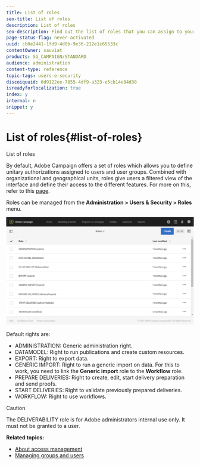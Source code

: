 ```yaml
---
title: List of roles
seo-title: List of roles
description: List of roles
seo-description: Find out the list of roles that you can assign to your users.
page-status-flag: never-activated
uuid: cb0e2441-1fd9-4d0b-9e36-212e1c65533c
contentOwner: sauviat
products: SG_CAMPAIGN/STANDARD
audience: administration
content-type: reference
topic-tags: users-e-security
discoiquuid: 6d9122ee-7855-4df9-a323-e5cb14e84d38
isreadyforlocalization: true
index: y
internal: n
snippet: y
---
```


# List of roles{#list-of-roles}

List of roles

By default, Adobe Campaign offers a set of roles which allows you to define unitary authorizations assigned to users and user groups. Combined with organizational and geographical units, roles give users a filtered view of the interface and define their access to the different features. For more on this, refer to this [page](https://docs.campaign.adobe.com/doc/standard/en/Technotes/AdobeCampaign-ACSRights.pdf).

Roles can be managed from the **Administration > Users & Security > Roles** menu.

![](assets/user_management_3.png)

Default rights are:

* ADMINISTRATION: Generic administration right.
* DATAMODEL: Right to run publications and create custom resources.
* EXPORT: Right to export data.
* GENERIC IMPORT: Right to run a generic import on data. For this to work, you need to link the **Generic import** role to the **Workflow** role.
* PREPARE DELIVERIES: Right to create, edit, start delivery preparation and send proofs.
* START DELIVERIES: Right to validate previously prepared deliveries.
* WORKFLOW: Right to use workflows.

>[!CAUTION]
>
>The DELIVERABILITY role is for Adobe administrators internal use only. It must not be granted to a user.

**Related topics:**

* [About access management](../../administration/using/about-access-management.md)
* [Managing groups and users](../../administration/using/managing-groups-and-users.md)

